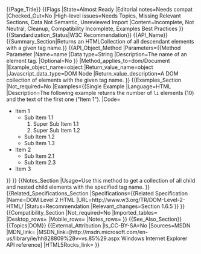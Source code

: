 {{Page_Title}}
{{Flags
|State=Almost Ready
|Editorial notes=Needs compat
|Checked_Out=No
|High-level issues=Needs Topics, Missing Relevant Sections, Data Not Semantic, Unreviewed Import
|Content=Incomplete, Not Neutral, Cleanup, Compatibility Incomplete, Examples Best Practices
}}
{{Standardization_Status|W3C Recommendation}}
{{API_Name}}
{{Summary_Section|Returns an HTMLCollection of all descendant elements with a given tag name.}}
{{API_Object_Method
|Parameters={{Method Parameter
|Name=name
|Data type=String
|Description=The name of an element tag.
|Optional=No
}}
|Method_applies_to=dom/Document
|Example_object_name=object
|Return_value_name=object
|Javascript_data_type=DOM Node
|Return_value_description=A DOM collection of elements with the given tag name.
}}
{{Examples_Section
|Not_required=No
|Examples={{Single Example
|Language=HTML
|Description=The following example returns the number of <code>li</code> elements (10) and the text of the first one ("Item 1").
|Code=<!doctype html>
<html>
 <head>
  <script>
function printFirstLIText(){
  var aReturn = document.getElementsByTagName("LI");
  alert("Length: " + aReturn.length + "\nFirst Item: " + aReturn[0].childNodes[0].nodeValue);
}
  </script>
 </head>
 <body>
<nowiki>
  <ul onclick="printFirstLIText()">
   <li>Item 1
    <ul>
     <li>Sub Item 1.1
      <ol>
       <li>Super Sub Item 1.1</li>
       <li>Super Sub Item 1.2</li>
      </ol>
     </li>
     <li>Sub Item 1.2</li>
     <li>Sub Item 1.3</li>
    </ul>
   </li>	
   <li>Item 2
    <ul>
     <li>Sub Item 2.1
     <li>Sub Item 2.3
    </ul>
   </li>
   <li>Item 3</li>
  </ul>
</nowiki>
 </body>
</html>
}}
}}
{{Notes_Section
|Usage=Use this method to get a collection of all child and nested child elements with the specified tag name.
}}
{{Related_Specifications_Section
|Specifications={{Related Specification
|Name=DOM Level 2 HTML
|URL=http://www.w3.org/TR/DOM-Level-2-HTML/
|Status=Recommendation
|Relevant_changes=Section 1.6.5
}}
}}
{{Compatibility_Section
|Not_required=No
|Imported_tables=
|Desktop_rows=
|Mobile_rows=
|Notes_rows=
}}
{{See_Also_Section}}
{{Topics|DOM}}
{{External_Attribution
|Is_CC-BY-SA=No
|Sources=MSDN
|MDN_link=
|MSDN_link=[http://msdn.microsoft.com/en-us/library/ie/hh828809%28v=vs.85%29.aspx Windows Internet Explorer API reference]
|HTML5Rocks_link=
}}
